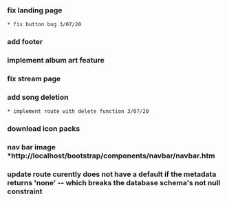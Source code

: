 
### fix landing page 
	* fix button bug 3/07/20


### add footer

### implement album art feature

### fix stream page 

### add song deletion
	* implement route with delete function 3/07/20
### download icon packs 


### nav bar image *http://localhost/bootstrap/components/navbar/navbar.htm  


### update route curently does not have a default if the metadata returns 'none' -- which breaks the database schema's not null constraint